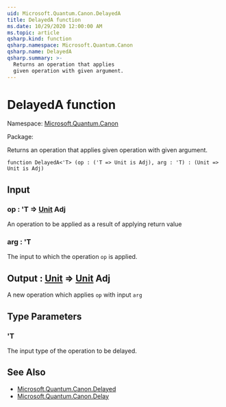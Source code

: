 ```yaml
---
uid: Microsoft.Quantum.Canon.DelayedA
title: DelayedA function
ms.date: 10/29/2020 12:00:00 AM
ms.topic: article
qsharp.kind: function
qsharp.namespace: Microsoft.Quantum.Canon
qsharp.name: DelayedA
qsharp.summary: >-
  Returns an operation that applies
  given operation with given argument.
---
```


# DelayedA function

Namespace: [Microsoft.Quantum.Canon](xref:Microsoft.Quantum.Canon)

Package: [](https://nuget.org/packages/)


Returns an operation that appliesgiven operation with given argument.

```qsharp
function DelayedA<'T> (op : ('T => Unit is Adj), arg : 'T) : (Unit => Unit is Adj)
```


## Input

### op : 'T => [Unit](xref:microsoft.quantum.lang-ref.unit) Adj

An operation to be applied as a result of applying return value


### arg : 'T

The input to which the operation `op` is applied.



## Output : [Unit](xref:microsoft.quantum.lang-ref.unit) => [Unit](xref:microsoft.quantum.lang-ref.unit) Adj

A new operation which applies `op` with input `arg`

## Type Parameters

### 'T

The input type of the operation to be delayed.

## See Also

- [Microsoft.Quantum.Canon.Delayed](xref:Microsoft.Quantum.Canon.Delayed)
- [Microsoft.Quantum.Canon.Delay](xref:Microsoft.Quantum.Canon.Delay)